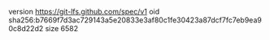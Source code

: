 version https://git-lfs.github.com/spec/v1
oid sha256:b7669f7d3ac729143a5e20833e3af80c1fe30423a87dcf7fc7eb9ea90c8d22d2
size 6582
